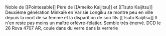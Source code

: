 Noble de [[Pointesable]]
Père de [[Ameiko Kaijitsu]] et [[Tsuto Kaijitsu]]
Deuxième génération Minkaïe en Varisie
Longiku se montre peu en ville depuis la mort de sa femme et la disparition de son fils [[Tsuto Kaijitsu]]
Il n'en reste pas moins un maître orfèvre-félatier.
Semble très énervé.
DCD le 26 Rova 4707 AR, coule dans du verre dans la verrerie